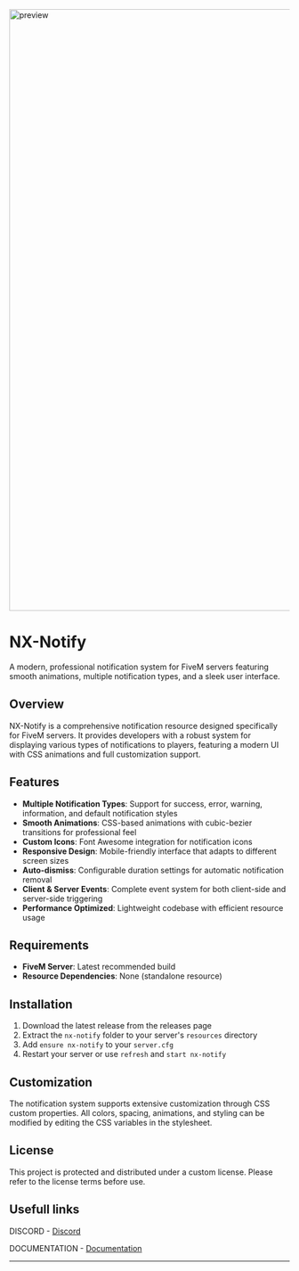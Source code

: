 <img width="1920" height="1080" alt="preview" src="https://github.com/user-attachments/assets/ffa650da-20ef-4348-bb05-815a84104506" />


# NX-Notify

A modern, professional notification system for FiveM servers featuring smooth animations, multiple notification types, and a sleek user interface.

## Overview

NX-Notify is a comprehensive notification resource designed specifically for FiveM servers. It provides developers with a robust system for displaying various types of notifications to players, featuring a modern UI with CSS animations and full customization support.

## Features

- **Multiple Notification Types**: Support for success, error, warning, information, and default notification styles
- **Smooth Animations**: CSS-based animations with cubic-bezier transitions for professional feel
- **Custom Icons**: Font Awesome integration for notification icons
- **Responsive Design**: Mobile-friendly interface that adapts to different screen sizes
- **Auto-dismiss**: Configurable duration settings for automatic notification removal
- **Client & Server Events**: Complete event system for both client-side and server-side triggering
- **Performance Optimized**: Lightweight codebase with efficient resource usage

## Requirements

- **FiveM Server**: Latest recommended build
- **Resource Dependencies**: None (standalone resource)

## Installation

1. Download the latest release from the releases page
2. Extract the `nx-notify` folder to your server's `resources` directory
3. Add `ensure nx-notify` to your `server.cfg`
4. Restart your server or use `refresh` and `start nx-notify`

## Customization

The notification system supports extensive customization through CSS custom properties. All colors, spacing, animations, and styling can be modified by editing the CSS variables in the stylesheet.

## License

This project is protected and distributed under a custom license. Please refer to the license terms before use.

## Usefull links

DISCORD - [Discord](https://discord.gg/pP66jvkX)

DOCUMENTATION - [Documentation](https://nexora-development.gitbook.io/nexora-development-docs)

---
